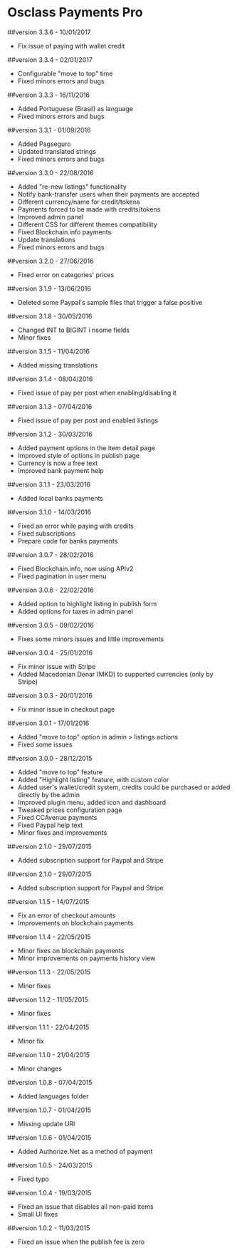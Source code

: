 Osclass Payments Pro
====================

##version 3.3.6 - 10/01/2017

* Fix issue of paying with wallet credit

##version 3.3.4 - 02/01/2017

* Configurable "move to top" time
* Fixed minors errors and bugs

##version 3.3.3 - 16/11/2016

* Added Portuguese (Brasil) as language 
* Fixed minors errors and bugs

##version 3.3.1 - 01/09/2016

* Added Pagseguro 
* Updated translated strings
* Fixed minors errors and bugs

##version 3.3.0 - 22/08/2016

* Added "re-new listings" functionality
* Notify bank-transfer users when their payments are accepted
* Different currency/name for credit/tokens
* Payments forced to be made with credits/tokens
* Improved admin panel
* Different CSS for different themes compatibility
* Fixed Blockchain.info payments
* Update translations
* Fixed minors errors and bugs

##version 3.2.0 - 27/06/2016

* Fixed error on categories' prices

##version 3.1.9 - 13/06/2016

* Deleted some Paypal's sample files that trigger a false positive

##version 3.1.8 - 30/05/2016

* Changed INT to BIGINT i nsome fields
* Minor fixes

##version 3.1.5 - 11/04/2016

* Added missing translations

##version 3.1.4 - 08/04/2016

* Fixed issue of pay per post when enabling/disabling it

##version 3.1.3 - 07/04/2016

* Fixed issue of pay per post and enabled listings

##version 3.1.2 - 30/03/2016

* Added payment options in the item detail page
* Improved style of options in publish page
* Currency is now a free text
* Improved bank payment help

##version 3.1.1 - 23/03/2016

* Added local banks payments

##version 3.1.0 - 14/03/2016

* Fixed an error while paying with credits
* Fixed subscriptions
* Prepare code for banks payments

##version 3.0.7 - 28/02/2016

* Fixed Blockchain.info, now using APIv2
* Fixed pagination in user menu

##version 3.0.6 - 22/02/2016

* Added option to highlight listing in publish form
* Added options for taxes in admin panel

##version 3.0.5 - 09/02/2016

* Fixes some minors issues and little improvements

##version 3.0.4 - 25/01/2016

* Fix minor issue with Stripe
* Added Macedonian Denar (MKD) to supported currencies (only by Stripe)

##version 3.0.3 - 20/01/2016

* Fix minor issue in checkout page

##version 3.0.1 - 17/01/2016

* Added "move to top" option in admin > listings actions
* Fixed some issues

##version 3.0.0 - 28/12/2015

* Added "move to top" feature
* Added "Highlight listing" feature, with custom color
* Added user's wallet/credit system, credits could be purchased or added directly by the admin
* Improved plugin menu, added icon and dashboard
* Tweaked prices configuration page
* Fixed CCAvenue payments
* Fixed Paypal help text
* Minor fixes and improvements


##version 2.1.0 - 29/07/2015

* Added subscription support for Paypal and Stripe

##version 2.1.0 - 29/07/2015

* Added subscription support for Paypal and Stripe

##version 1.1.5 - 14/07/2015

* Fix an error of checkout amounts
* Improvements on blockchain payments

##version 1.1.4 - 22/05/2015

* Minor fixes on blockchain payments
* Minor improvements on payments history view

##version 1.1.3 - 22/05/2015

* Minor fixes

##version 1.1.2 - 11/05/2015
             
* Minor fixes

##version 1.1.1 - 22/04/2015

* Minor fix

##version 1.1.0 - 21/04/2015

* Minor changes

##version 1.0.8 - 07/04/2015

* Added languages folder

##version 1.0.7 - 01/04/2015

* Missing update URI

##version 1.0.6 - 01/04/2015

* Added Authorize.Net as a method of payment

##version 1.0.5 - 24/03/2015

* Fixed typo

##version 1.0.4 - 19/03/2015

* Fixed an issue that disables all non-paid items
* Small UI fixes

##version 1.0.2 - 11/03/2015

* Fixed an issue when the publish fee is zero
